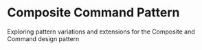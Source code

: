# Composite Command Pattern
Exploring pattern variations and extensions for the Composite and Command design pattern
